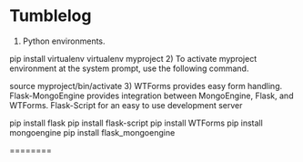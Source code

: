 Tumblelog
=========

1) Python environments.

pip install virtualenv
virtualenv myproject
2) To activate myproject environment at the system prompt, use the following command.

source myproject/bin/activate
3) WTForms provides easy form handling. 
Flask-MongoEngine provides integration between MongoEngine, Flask, and WTForms.
Flask-Script for an easy to use development server

pip install flask
pip install flask-script
pip install WTForms
pip install mongoengine
pip install flask_mongoengine

========
